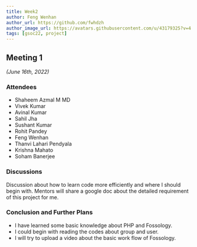 ```yaml
---
title: Week2
author: Feng Wenhan
author_url: https://github.com/fwhdzh
author_image_url: https://avatars.githubusercontent.com/u/43179325?v=4
tags: [gsoc22, project]
---
```


<!--
SPDX-License-Identifier: CC-BY-SA-4.0

SPDX-FileCopyrightText: 2022 Feng Wenhan <fwhdzh@gmail.com>
-->

## Meeting 1
*(June 16th, 2022)*

<!--truncate-->

### Attendees

- Shaheem Azmal M MD
- Vivek Kumar
- Avinal Kumar
- Sahil Jha
- Sushant Kumar
- Rohit Pandey
- Feng Wenhan
- Thanvi Lahari Pendyala
- Krishna Mahato
- Soham Banerjee

### Discussions

Discussion about how to learn code more efficiently and where I should begin with.
Mentors will share a google doc about the detailed requirement of this project for me.

### Conclusion and Further Plans

- I have learned some basic knowledge about PHP and Fossology.
- I could begin with reading the codes about group and user.
- I will try to upload a video about the basic work flow of Fossology.
